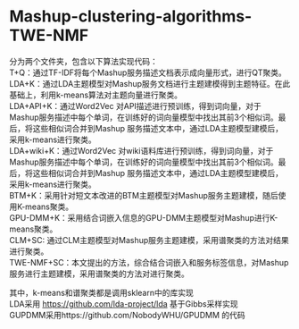 # Mashup-clustering-algorithms-TWE-NMF
分为两个文件夹，包含以下算法实现代码：<br>
T+Q：通过TF-IDF将每个Mashup服务描述文档表示成向量形式，进行QT聚类。<br>
LDA+K：通过LDA主题模型对Mashup服务文档进行主题建模得到主题特征。在此基础上，利用k-means算法对主题向量进行聚类。<br>
LDA+API+K：通过Word2Vec 对API描述进行预训练，得到词向量，对于Mashup服务描述中每个单词，在训练好的词向量模型中找出其前3个相似词。最后，将这些相似词合并到Mashup 服务描述文本中，通过LDA主题模型建模后，采用k-means进行聚类。<br>
LDA+wiki+K：通过Word2Vec 对wiki语料库进行预训练，得到词向量，对于Mashup服务描述中每个单词，在训练好的词向量模型中找出其前3个相似词。最后，将这些相似词合并到Mashup 服务描述文本中，通过LDA主题模型建模后，采用k-means进行聚类。<br>
BTM+K：采用针对短文本改进的BTM主题模型对Mashup服务主题建模，随后使用K-means聚类。<br>
GPU-DMM+K：采用结合词嵌入信息的GPU-DMM主题模型对Mashup进行K-means聚类。<br>
CLM+SC: 通过CLM主题模型对Mashup服务主题建模，采用谱聚类的方法对结果进行聚类。<br>
TWE-NMF+SC：本文提出的方法，综合结合词嵌入和服务标签信息，对Mashup服务进行主题建模，采用谱聚类的方法对进行聚类。<br>


其中，k-means和谱聚类都是调用sklearn中的库实现<br>
LDA采用 https://github.com/lda-project/lda  基于Gibbs采样实现<br>
GUPDMM采用https://github.com/NobodyWHU/GPUDMM 的代码<br>
